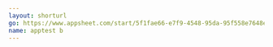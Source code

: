 ```yaml
---
layout: shorturl
go: https://www.appsheet.com/start/5f1fae66-e7f9-4548-95da-95f558e7648e?platform=desktop#viewStack[0][identifier][Type]=Control&viewStack[0][identifier][Name]=%E5%B7%A5%E4%BD%9C%E8%A1%A81&appName=NewApp-756933758
name: apptest b
---
```

